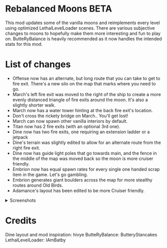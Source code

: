 # Rebalanced Moons BETA

This mod updates some of the vanilla moons and reimplements every level using optimized LethalLevelLoader scenes. There are various subjective changes to moons to hopefully make them more interesting and fun to play on. ButteRyBalance is heavily recommended as it now handles the intended stats for this mod.

# List of changes
- Offense now has an alternate, but long route that you can take to get to fire exit. There's a new silo on the map that marks where you need to go.
- March's left fire exit was moved to the right of the ship to create a more evenly distanced triangle of fire exits around the moon. It's also a slightly shorter walk.
- March now has a water tower hinting at the back fire exit's location.
- Don't cross the rickety bridge on March.. You'll get lost!
- March can now spawn other vanilla interiors by default.
- Titan now has 2 fire exits (with an optional 3rd one).
- Dine now has two fire exits, one requiring an extension ladder or a jetpack
- Dine's terrain was slightly edited to allow for an alternate route from the right fire exit.
- Dine now has guide light poles that go towards main, and the fence in the middle of the map was moved back so the moon is more cruiser friendly.
- Embrion now has equal spawn rates for every single one handed scrap item in the game. Let's go gambling.
- Embrion generates giant boulders across the map for more stealthy routes around Old Birds.
- Adamance's layout has been edited to be more Cruiser friendly.

<details>
<summary>Screenshots</summary>
<img src="https://i.ibb.co/XyMyBcB/Image.png">
<img src="https://i.ibb.co/XYDy4Wz/Image.png">
<img src="https://i.ibb.co/RSQ2kB6/Image.png">
<img src="https://i.ibb.co/nL4SVSK/Image.png">
<img src="https://i.ibb.co/nrrkyM2/Image.png">
<img src="https://i.ibb.co/SxfSqc7/Image.png">
<img src="https://i.ibb.co/mH2mdYD/Image.png">
</details>


# Credits

Dine layout and mod inspiration: hivye 
ButteRyBalance: ButteryStancakes
LethalLevelLoader: IAmBatby
